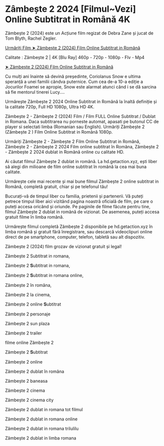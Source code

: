 # Zâmbește 2 2024 [Filmul~Vezi] Online Subtitrat in Română 4K

Zâmbește 2 (2024) este un Acțiune film regizat de Debra Zane și jucat de Tom Blyth, Rachel Zegler.

[Urmăriți Film ➤ Zâmbește 2 (2024) Film Online Subtitrat in Română](https://bit.ly/3YbbWC5)

Calitate : Zâmbește 2 | 4K [Blu Ray] 460p - 720p - 1080p - Flv - Mp4

[➤ Zâmbește 2 (2024) Film Online Subtitrat in Română](https://bit.ly/3YbbWC5)

Cu mulți ani înainte să devină președinte, Coriolanus Snow e ultima speranță a unei familii cândva puternice. Cum cea de-a 10-a ediție a Jocurilor Foamei se apropie, Snow este alarmat atunci când i se dă sarcina să fie mentorul tinerei Lucy....

Urmărește Zâmbește 2 2024 Online Subtitrat in Română la înaltă definiție și la calitate 720p, Full HD 1080p, Ultra HD 4K.

Zâmbește 2 - Zâmbește 2 (2024) Film / Film FULL Online Subtitrat / Dublat in Romana. Daca subtitrarea nu porneste automat, apasati pe butonul CC de player si selectati limba (Romanian sau English). Urmăriți Zâmbește 2 (Zâmbește 2 ) Film Online Subtitrat in Română 1080p.

Urmăriți Zâmbește 2 - Zâmbește 2 Film Online Subtitrat in Română, Zâmbește 2 - Zâmbește 2 2024 Film online subtitrat în Româna, Zâmbește 2 - Zâmbește 2 2024 dublat in Română online cu calitate HD.

Ai căutat filmul Zâmbește 2 dublat in română. La hd.getaction.xyz, ești liber să alegi din milioane de film online subtitrat în română la cea mai buna calitate.

Urmărește cele mai recente și mai bune filmul Zâmbește 2 online subtitrat in Română, completă gratuit, chiar și pe telefonul tău!

Bucurați-vă de timpul liber cu familia, prietenii și partenerii. Vă puteți petrece timpul liber aici vizitând pagina noastră oficială de film, pe care o puteți accesa oricând și oriunde. Pe paginile de filme făcute pentru tine, filmul Zâmbește 2 dublat in română de vizionat. De asemenea, puteți accesa gratuit filme în limba română.

Urmărește filmul completă Zâmbește 2 disponibile pe hd.getaction.xyz în limba română și gratuit fără înregistrare, sau descarcă videoclipuri online direct de pe smartphone, computer, telefon, tabletă sau alt dispozitiv.

Zâmbește 2 (2024) film grozav de vizionat gratuit și legal!

Zâmbește 2 Subtitrat in romana,

Zâmbește 2 𝐒ubtitrat in romana,

Zâmbește 2 𝐒ubtitrat in romana online,

Zâmbește 2 în româna,

Zâmbește 2 la cinema,

Zâmbește 2 online 𝐒ubtitrat

Zâmbește 2 personaje

Zâmbește 2 sun plaza

Zâmbește 2 trailer

filme online Zâmbește 2

Zâmbește 2 𝐒ubtitrat

Zâmbește 2 online

Zâmbește 2 dublat în româna

Zâmbește 2 baneasa

Zâmbește 2 cinema

Zâmbește 2 cinema city

Zâmbește 2 dublat in romana tot filmul

Zâmbește 2 dublat in romana online

Zâmbește 2 dublat in romana trilulilu

Zâmbește 2 dublat in limba romana
